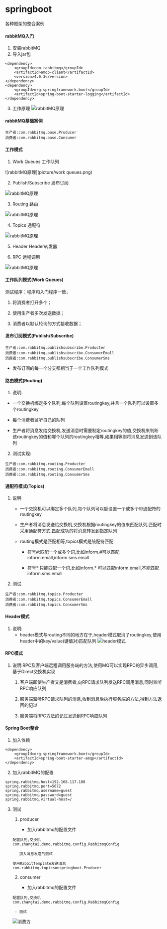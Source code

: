 # springboot
各种框架的整合案例
#### rabbitMQ入门
1. 安装rabbitMQ
2. 导入jar包
```
<dependency>
	<groupId>com.rabbitmq</groupId>
	<artifactId>amqp-client</artifactId>
	<version>4.0.3</version>
</dependency>
<dependency>
	<groupId>org.springframework.boot</groupId>
	<artifactId>spring-boot-starter-logging</artifactId>
</dependency>
```
3. 工作原理
![rabbitMQ原理](picture/rabbitMQ原理.png)
#### rabbitMQ基础案例
```
生产者:com.rabbitmq.base.Producer
消费者:com.rabbitmq.base.Consumer
```
#### 工作模式
1. Work Queues 工作队列

![rabbitMQ原理](picture/work queues.png)

2. Publish/Subscribe 发布订阅

![rabbitMQ原理](picture/Publish--Subscribe.png)

3. Routing 路由

![rabbitMQ原理](picture/Routing.png)

4. Topics 通配符

![rabbitMQ原理](picture/Topics.png)

5. Header Header转发器

6. RPC 远程调用

![rabbitMQ原理](picture/RPC.png)

#### 工作队列模式(Work Queues)

测试程序：程序和入门程序一致，

1. 将消费者打开多个；
 
2. 使用生产者多次发送数据；

3. 消费者以默认轮询的方式接收数据；

#### 发布订阅模式(Publish/Subscribe)
```
生产者:com.rabbitmq.publishsubscribe.Producter
消费者:com.rabbitmq.publishsubscribe.ConsumerEmall
消费者:com.rabbitmq.publishsubscribe.ConsumerSms
```

- 发布订阅的每一个分支都相当于一个工作队列模式

#### 路由模式(Routing) 

1. 说明:

- 一个交换机绑定多个队列,每个队列设置routingkey,并且一个队列可以设置多个routingkey

- 每个消费者监听自己的队列

- 生产者将消息发给交换机,发送消息时需要制定routingkey的值,交换机来判断该routingkey的值和哪个队列的routingkey相等,如果相等则将消息发送到该队列

2. 测试实现:
```
生产者:com.rabbitmq.routing.Producter
消费者:com.rabbitmq.routing.ConsumerEmall
消费者:com.rabbitmq.routing.ConsumerSms
```
#### 通配符模式(Topics) 

1. 说明
	
	- 一个交换机可以绑定多个队列,每个队列可以额设置一个或多个带通配符的routingkey
	
	- 生产者将消息发送给交换机,交换机根据routingkey的值来匹配队列,匹配时采用通配符方式,匹配成功的将消息转发到指定队列
	
	- routing模式是匹配相等,topics模式是统配符匹配
	
		- 符号#:匹配一个或多个词,比如inform.#可以匹配inform.emall,inform.sms.emall
		
		- 符号*:只能匹配一个词,比如inform.* 可以匹配inform.emall,不能匹配inform.sms.emall
	
2. 测试
```
生产者:com.rabbitmq.topics.Producter
消费者:com.rabbitmq.topics.ConsumerEmall
消费者:com.rabbitmq.topics.ConsumerSms
```
#### Header模式

1. 说明:
	- header模式与routing不同的地方在于,header模式取消了routingkey,使用header中的key/value(键值对)匹配队列
	![header模式](picture/header模式.png)
	
#### RPC模式

1. 说明:RPC及客户端远程调用服务端的方法,使用MQ可以实现RPC的异步调用,基于Direct交换机实现

	1. 客户端即使生产者又是消费者,向RPC请求队列发送RPC调用消息,同时监听RPC响应队列
	
	2. 服务端监听RPC请求队列的消息,收到消息后执行服务端的方法,得到方法返回的记过
	
	3. 服务端将RPC方法的记过发送到RPC响应队列
	
#### Spring Boot整合
1. 加入依赖
```
<dependency>
	<groupId>org.springframework.boot</groupId>
	<artifactId>spring-boot-starter-amqp</artifactId>
</dependency>
```

2. 加入rabbitMQ的配置

```
spring.rabbitmq.host=192.168.117.188
spring.rabbitmq.port=5672
spring.rabbitmq.username=guest
spring.rabbitmq.password=guest
spring.rabbitmq.virtual-host=/
```
3. 测试

	1. producer
	
		- 加入rabbitmq的配置文件
		
	```
	配置队列,交换机
	com.zhangtai.demo.rabbitmq.config.RabbitmqConfig
	```
		- 加入消息发送的测试
		
	```
	使用RabbitTemplate发送消息
	com.rabbitmq.topicsonspringboot.Producer
	```
	2. consumer
	
		- 加入rabbitmq的配置文件
		
	```
	配置队列,交换机
	com.zhangtai.demo.rabbitmq.config.RabbitmqConfig
	```
		- 测试
	![消费方](picture/springboot整合rabbitmq后的消费方.png)
	


